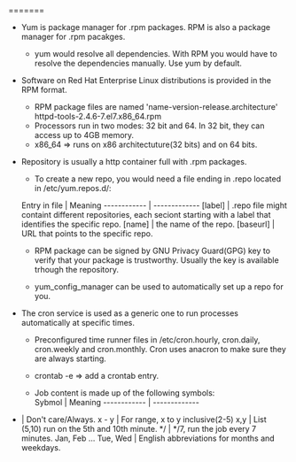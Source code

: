=======
- Yum is package manager for .rpm packages. RPM is also a package manager for .rpm pacakges.
  *  yum would resolve all dependencies. With RPM you would have to resolve the dependencies manually. Use yum by default.
     
- Software on Red Hat Enterprise Linux distributions is provided in the RPM format.
  *  RPM package files are named 'name-version-release.architecture' httpd-tools-2.4.6-7.el7.x86_64.rpm
  *  Processors run in two modes: 32 bit and 64. In 32 bit, they can access up to 4GB memory.
  *  x86_64 => runs on x86 architectuture(32 bits) and on 64 bits.


- Repository is usually a http container full with .rpm packages. 
  *  To create a new repo, you would need a file ending in .repo located in /etc/yum.repos.d/:
  
  Entry in file | Meaning
------------ | -------------
[label] | .repo file might containt different repositories, each seciont starting with a label that identifies the specific repo.
[name] | the name of the repo.
[baseurl] | URL that points to the specific repo.
      
  * RPM package can be signed by GNU Privacy Guard(GPG) key to verify that your package is trustworthy. Usually the key is available trhough the repository.
  
  * yum_config_manager can be used to automatically set up a repo for you.  
  

- The cron service is used as a generic one to run processes automatically at specific times.

  * Preconfigured time runner files in /etc/cron.hourly, cron.daily, cron.weekly and cron.monthly. Cron uses anacron to make sure they are always starting.
  
  * crontab -e => add a crontab entry. 
  
  *  Job content is made up of the following symbols:   
  Sybmol | Meaning
------------ | -------------
* | Don't care/Always.
x - y | For range, x to y inclusive(2-5)
x,y | List (5,10) run on the 5th and 10th minute.
*/ | */7, run the job every 7 minutes.
Jan, Feb ... Tue, Wed | English abbreviations for months and weekdays.



